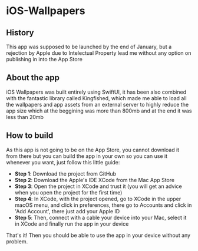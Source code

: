 # iOS-Wallpapers

## History
This app was supposed to be launched by the end of January, but a rejection by Apple due to Intelectual Property lead me without any option on publishing in into the App Store

## About the app
iOS Wallpapers was built entirely using SwiftUI, it has been also combined with the fantastic library called Kingfished, which made me able to load all the wallpapers and app assets from an external server to highly reduce the app size which at the beggining was more than 800mb and at the end it was less than 20mb

## How to build
As this app is not going to be on the App Store, you cannot download it from there but you can build the app in your own so you can use it whenever you want, just follow this little guide:
  - **Step 1**: Download the project from GitHub
  - **Step 2**: Download the Apple's IDE XCode from the Mac App Store
  - **Step 3**: Open the project in XCode and trust it (you will get an advice when you open the project for the first time)
  - **Step 4**: In XCode, with the project opened, go to XCode in the upper macOS menu, and click in preferences, there go to Accounts and click in 'Add Account', there just add your Apple ID
  - **Step 5**: Then, connect with a cable your device into your Mac, select it in XCode and finally run the app in your device
  
That's it! Then you should be able to use the app in your device without any problem.

